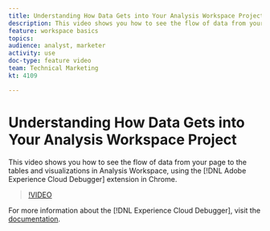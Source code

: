 ```yaml
---
title: Understanding How Data Gets into Your Analysis Workspace Project
description: This video shows you how to see the flow of data from your page to the tables and visualizations in Analysis Workspace, using the Adobe Experience Cloud Debugger extension in Chrome.
feature: workspace basics
topics: 
audience: analyst, marketer
activity: use
doc-type: feature video
team: Technical Marketing
kt: 4109

---
```


# Understanding How Data Gets into Your Analysis Workspace Project

This video shows you how to see the flow of data from your page to the tables and visualizations in Analysis Workspace, using the [!DNL Adobe Experience Cloud Debugger] extension in Chrome.

>[!VIDEO](https://video.tv.adobe.com/v/31072/?quality=12)

For more information about the [!DNL Experience Cloud Debugger], visit the [documentation](https://docs.adobe.com/content/help/en/debugger/using/experience-cloud-debugger.html).
